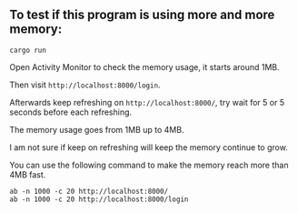 ## To test if this program is using more and more memory:

```
cargo run
```

Open Activity Monitor to check the memory usage, it starts around 1MB.

Then visit `http://localhost:8000/login`.

Afterwards keep refreshing on `http://localhost:8000/`, try wait for 5 or 5 seconds before each refreshing.

The memory usage goes from 1MB up to 4MB.

I am not sure if keep on refreshing will keep the memory continue to grow.

You can use the following command to make the memory reach more than 4MB fast.
```
ab -n 1000 -c 20 http://localhost:8000/
ab -n 1000 -c 20 http://localhost:8000/login
```